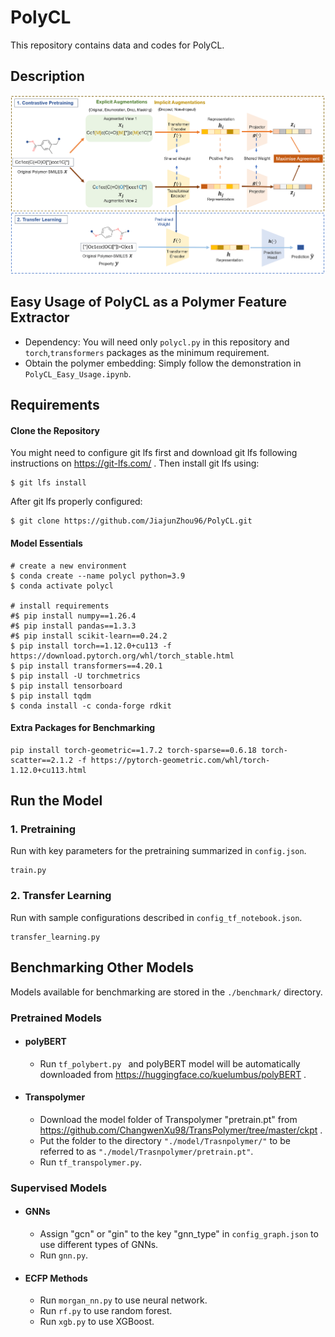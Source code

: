 # PolyCL
This repository contains data and codes for PolyCL.

## Description
![image](cl_schematic.png)

## Easy Usage of PolyCL as a Polymer Feature Extractor
- Dependency: You will need only ```polycl.py``` in this repository and ```torch```,```transformers``` packages as the minimum requirement.
- Obtain the polymer embedding: Simply follow the demonstration in ```PolyCL_Easy_Usage.ipynb```.

## Requirements<br />
#### Clone the Repository

You might need to configure git lfs first and download git lfs following instructions on https://git-lfs.com/ .
Then install git lfs using:
```
$ git lfs install
```

After git lfs properly configured:
```
$ git clone https://github.com/JiajunZhou96/PolyCL.git
```

#### Model Essentials

```
# create a new environment
$ conda create --name polycl python=3.9
$ conda activate polycl

# install requirements
#$ pip install numpy==1.26.4
#$ pip install pandas==1.3.3
#$ pip install scikit-learn==0.24.2
$ pip install torch==1.12.0+cu113 -f https://download.pytorch.org/whl/torch_stable.html
$ pip install transformers==4.20.1
$ pip install -U torchmetrics
$ pip install tensorboard
$ pip install tqdm
$ conda install -c conda-forge rdkit
```
#### Extra Packages for Benchmarking
```
pip install torch-geometric==1.7.2 torch-sparse==0.6.18 torch-scatter==2.1.2 -f https://pytorch-geometric.com/whl/torch-1.12.0+cu113.html
```

## Run the Model <br />
### 1. Pretraining 
Run with key parameters for the pretraining summarized in ```config.json```.
```
train.py
```
### 2. Transfer Learning 
Run with sample configurations described in ```config_tf_notebook.json```.
```
transfer_learning.py
```
## Benchmarking Other Models <br />
Models available for benchmarking are stored in the ```./benchmark/``` directory.

### Pretrained Models
- #### polyBERT <br />
  - Run ```tf_polybert.py ``` and polyBERT model will be automatically downloaded from https://huggingface.co/kuelumbus/polyBERT .
- #### Transpolymer <br />
  - Download the model folder of Transpolymer "pretrain.pt" from https://github.com/ChangwenXu98/TransPolymer/tree/master/ckpt . <br />
  - Put the folder to the directory ```"./model/Trasnpolymer/"``` to be referred to as ```"./model/Trasnpolymer/pretrain.pt"```.
  - Run ```tf_transpolymer.py```.<br /> 

### Supervised Models
- #### GNNs <br />
  - Assign "gcn" or "gin" to the key "gnn_type" in ```config_graph.json``` to use different types of GNNs.
  - Run ```gnn.py```.
- #### ECFP Methods
  - Run ```morgan_nn.py``` to use neural network.
  - Run ```rf.py``` to use random forest.
  - Run ```xgb.py``` to use XGBoost.


